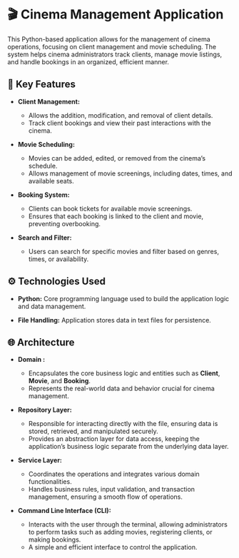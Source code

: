 # 🎬 Cinema Management Application 

This Python-based application allows for the management of cinema operations, focusing on client management and movie scheduling. The system helps cinema administrators track clients, manage movie listings, and handle bookings in an organized, efficient manner.

## 📌 Key Features

- **Client Management:**
  - Allows the addition, modification, and removal of client details.
  - Track client bookings and view their past interactions with the cinema.

- **Movie Scheduling:**
  - Movies can be added, edited, or removed from the cinema’s schedule.
  - Allows management of movie screenings, including dates, times, and available seats.

- **Booking System:**
  - Clients can book tickets for available movie screenings.
  - Ensures that each booking is linked to the client and movie, preventing overbooking.

- **Search and Filter:**
  - Users can search for specific movies and filter based on genres, times, or availability.
  
## ⚙️ Technologies Used

- **Python:**
   Core programming language used to build the application logic and data management.
    
- **File Handling:**
   Application stores data in text files for persistence.

## 🌐 Architecture

- **Domain :**
  - Encapsulates the core business logic and entities such as **Client**, **Movie**, and **Booking**.
  - Represents the real-world data and behavior crucial for cinema management.

- **Repository Layer:**
  - Responsible for interacting directly with the file, ensuring data is stored, retrieved, and manipulated securely.
  - Provides an abstraction layer for data access, keeping the application’s business logic separate from the underlying data layer.

- **Service Layer:**
  - Coordinates the operations and integrates various domain functionalities.
  - Handles business rules, input validation, and transaction management, ensuring a smooth flow of operations.

- **Command Line Interface (CLI):**
  - Interacts with the user through the terminal, allowing administrators to perform tasks such as adding movies, registering clients, or making bookings.
  - A simple and efficient interface to control the application.
